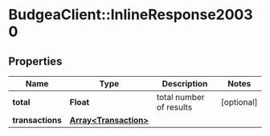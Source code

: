 # BudgeaClient::InlineResponse20030

## Properties
Name | Type | Description | Notes
------------ | ------------- | ------------- | -------------
**total** | **Float** | total number of results | [optional] 
**transactions** | [**Array&lt;Transaction&gt;**](Transaction.md) |  | 


